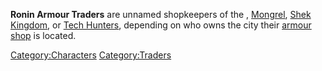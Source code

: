 **Ronin Armour Traders** are unnamed shopkeepers of the [](03%20-%20Projects%20&%20Wikis/Kenshi/Kenshi%20Wiki/Kenshi%20Wiki%20Template/Flotsam_Ninjas.md), [Mongrel](Mongrel_(Faction).md "wikilink"),
[Shek Kingdom](https://kenshi.fandom.com/wiki/Shek_Kingdom), or [Tech
Hunters](https://kenshi.fandom.com/wiki/Tech_Hunters), depending on who
owns the city their [armour shop](Ronin_Armor_Shop.md "wikilink") is
located.

[Category:Characters](Category:Characters "wikilink")
[Category:Traders](Category:Traders "wikilink")